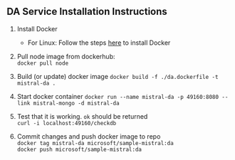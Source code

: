 ## DA Service Installation Instructions
1. Install Docker
    - For Linux: Follow the steps [here](https://docs.docker.com/engine/installation/linux/ubuntu/#install-using-the-repository) to install Docker
2. Pull node image from dockerhub:   
``docker pull node``

3. Build (or update) docker image 
``docker build -f ./da.dockerfile -t mistral-da .``

4. Start docker container
``docker run --name mistral-da -p 49160:8080 --link mistral-mongo -d mistral-da``

5. Test that it is working. `ok` should be returned   
``curl -i localhost:49160/checkdb``

6. Commit changes and push docker image to repo    
``docker tag mistral-da microsoft/sample-mistral:da``    
``docker push microsoft/sample-mistral:da``
